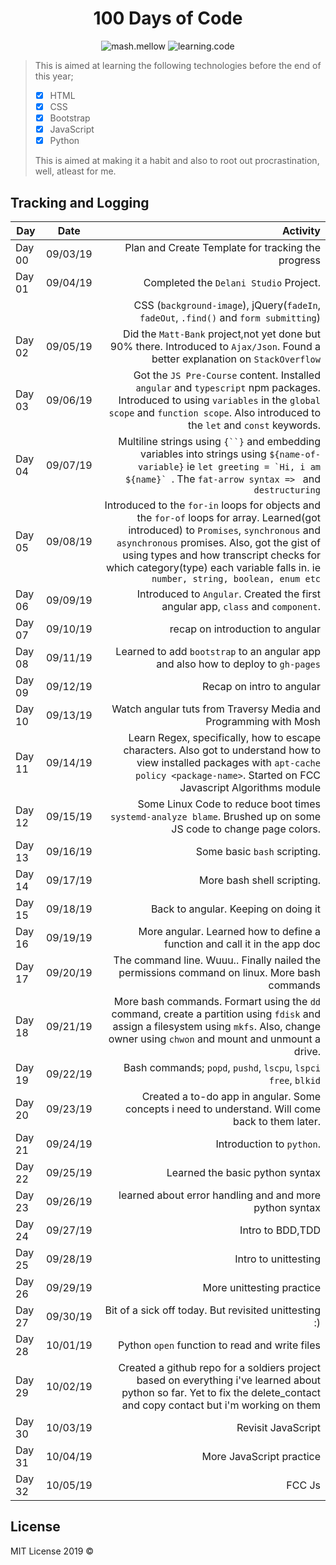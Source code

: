 <div id="heading" align="center">

# **100 Days of Code**

</div>

<div id="badges" align="center">

![mash.mellow](https://img.shields.io/badge/%3C%2F%3E%20with%20%E2%99%A5%20by-mash.mellow-%23e30000.svg) ![learning.code](https://img.shields.io/badge/100_days-code-success.svg)


</div>

>This is aimed at learning the following technologies before the end of this year;
>
> - [x] HTML
> - [x] CSS
> - [x] Bootstrap
> - [x] JavaScript
> - [x] Python
>
>This is aimed at making it a habit and also to root out procrastination, well, atleast for me.

## Tracking and Logging

| Day         | Date          | Activity          |
| ----------- | :-----------: | ---------------: |
| Day 00 | 09/03/19 | Plan and Create Template for tracking the progress|
| Day 01      | 09/04/19      | Completed the ``Delani Studio`` Project.    |
|             |               |CSS (``background-image``), jQuery(``fadeIn``, ``fadeOut``, ``.find()`` and ``form submitting``)     |
| Day 02 | 09/05/19 | Did the ``Matt-Bank`` project,not yet done but 90% there. Introduced to ``Ajax/Json``. Found a better explanation on ``StackOverflow`` |
| Day 03  | 09/06/19  | Got the ``JS Pre-Course`` content. Installed ``angular`` and ``typescript`` npm packages. Introduced to using `variables` in the `global scope` and `function scope`. Also introduced to the ``let`` and ``const`` keywords. |
| Day 04  | 09/07/19 |  Multiline strings using ` {``} ` and embedding variables into strings using ``${name-of-variable}`` ie ``let greeting = `Hi, i am ${name}` ``. The ``fat-arrow syntax => `` and ``destructuring`` |
| Day 05  | 09/08/19  | Introduced to the ``for-in`` loops for objects and the ``for-of`` loops for array. Learned(got introduced) to ``Promises``, ``synchronous`` and ``asynchronous`` promises. Also, got the gist of using types and how transcript checks for which category(type) each variable falls in. ie ``number, string, boolean, enum etc``|
| Day 06  | 09/09/19  | Introduced to `Angular`. Created the first angular app, `class` and `component`. |
| Day 07  | 09/10/19  | recap on introduction to angular  |
| Day 08  | 09/11/19  | Learned to add `bootstrap` to an angular app and also how to deploy to `gh-pages` |
| Day 09  | 09/12/19  | Recap on intro to angular |
| Day 10  | 09/13/19  | Watch angular tuts from Traversy Media and Programming with Mosh |
|	Day 11	| 09/14/19	| Learn Regex, specifically, how to escape characters. Also got to understand how to view installed packages with `apt-cache policy <package-name>`. Started on FCC Javascript Algorithms module	|
| Day 12  | 09/15/19  | Some Linux Code to reduce boot times `systemd-analyze blame`. Brushed up on some JS code to change page colors. |
| Day 13  | 09/16/19  | Some basic `bash` scripting.  |
| Day 14  | 09/17/19  | More bash shell scripting. |
|	Day 15	| 09/18/19	| Back to  angular. Keeping on doing it	|
|	Day 16	| 09/19/19	| More angular. Learned how to define a function and call it in the app doc |
| Day 17	| 09/20/19	| The command line. Wuuu.. Finally nailed the permissions command on linux. More bash commands	|
|	Day 18	| 09/21/19	| More bash commands. Formart using the `dd` command, create a partition using `fdisk` and assign a filesystem using `mkfs`. Also, change owner using `chwon` and mount and unmount a drive. 	|
|	Day 19	|	09/22/19	| Bash commands; `popd`, `pushd`, `lscpu`, `lspci` `free`, `blkid`	|
|	Day 20 	| 09/23/19	| Created a to-do app in angular. Some concepts i need to understand. Will come back to them later. |
| Day 21  | 09/24/19  | Introduction to `python`. |
| Day 22  | 09/25/19  | Learned the basic python syntax |
| Day 23  | 09/26/19  | learned about error handling and and more python syntax |
| Day 24  | 09/27/19  | Intro to BDD,TDD  |
| Day 25	| 09/28/19	| Intro to unittesting |
| Day 26	| 09/29/19	| More unittesting practice	|
| Day 27	| 09/30/19	| Bit of a sick off today. But revisited unittesting :)	|
| Day 28  | 10/01/19  | Python `open` function to read and write files  |
|	Day 29	| 10/02/19	| Created a github repo for a soldiers project based on everything i've learned about python so far. Yet to fix the delete_contact and copy contact but i'm working on them |
|	Day 30	| 10/03/19	| Revisit JavaScript	|
|	Day 31 	| 10/04/19	| More JavaScript practice	|
| Day 32	| 10/05/19	| FCC Js |

## License
MIT License 2019 ©